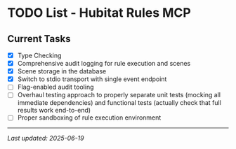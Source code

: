 # TODO List - Hubitat Rules MCP

## Current Tasks

- [x] Type Checking
- [x] Comprehensive audit logging for rule execution and scenes
- [x] Scene storage in the database
- [x] Switch to stdio transport with single event endpoint
- [ ] Flag-enabled audit tooling
- [ ] Overhaul testing approach to properly separate unit tests (mocking all immediate dependencies) and functional tests (actually check that full results work end-to-end)
- [ ] Proper sandboxing of rule execution environment

---

*Last updated: 2025-06-19*

